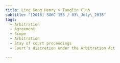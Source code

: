 ```yaml
---
title: Ling Kong Henry v Tanglin Club 
subtitle: "[2018] SGHC 153 / 03\_July\_2018"
tags:
  - Arbitration
  - Agreement
  - Scope
  - Arbitration
  - Stay of court proceedings
  - Court’s discretion under the Arbitration Act

---
```


